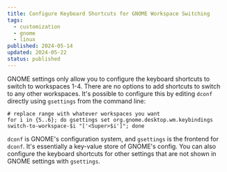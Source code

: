 ```yaml
---
title: Configure Keyboard Shortcuts for GNOME Workspace Switching
tags:
  - customization
  - gnome
  - linux
published: 2024-05-14
updated: 2024-05-22
status: published
---
```


GNOME settings only allow you to configure the keyboard shortcuts to switch to workspaces 1-4. There are no options to add shortcuts to switch to any other workspaces. It's possible to configure this by editing `dconf` directly using `gsettings` from the command line:

```shell
# replace range with whatever workspaces you want
for i in {5..6}; do gsettings set org.gnome.desktop.wm.keybindings switch-to-workspace-$i "['<Super>$i']"; done
```

`dconf` is GNOME's configuration system, and `gsettings` is the frontend for `dconf`. It's essentially a key-value store of GNOME's config. You can also configure the keyboard shortcuts for other settings that are not shown in GNOME settings with `gsettings`.

